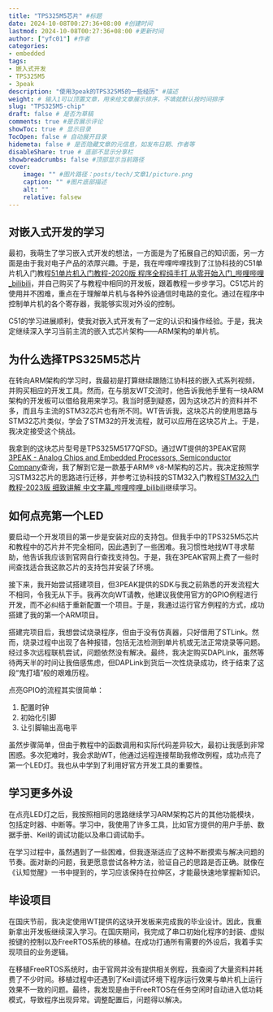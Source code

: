 ```yaml
---
title: "TPS325M5芯片" #标题
date: 2024-10-08T00:27:36+08:00 #创建时间
lastmod: 2024-10-08T00:27:36+08:00 #更新时间
author: ["yfc01"] #作者
categories: 
- embedded
tags: 
- 嵌入式开发
- TPS325M5
- 3peak
description: "使用3peak的TPS325M5的一些经历" #描述
weight: # 输入1可以顶置文章，用来给文章展示排序，不填就默认按时间排序
slug: "TPS325M5-chip"
draft: false # 是否为草稿
comments: true #是否展示评论
showToc: true # 显示目录
TocOpen: false # 自动展开目录
hidemeta: false # 是否隐藏文章的元信息，如发布日期、作者等
disableShare: true # 底部不显示分享栏
showbreadcrumbs: false #顶部显示当前路径
cover:
    image: "" #图片路径：posts/tech/文章1/picture.png
    caption: "" #图片底部描述
    alt: ""
    relative: falsew
---
```


## 对嵌入式开发的学习

最初，我萌生了学习嵌入式开发的想法，一方面是为了拓展自己的知识面，另一方面是由于我对电子产品的浓厚兴趣。于是，我在哔哩哔哩找到了江协科技的C51单片机入门教程[51单片机入门教程-2020版 程序全程纯手打 从零开始入门_哔哩哔哩_bilibili](https://www.bilibili.com/video/BV1Mb411e7re/)，并自己购买了与教程中相同的开发板，跟着教程一步步学习。C51芯片的使用并不困难，重点在于理解单片机与各种外设通信时电路的变化。通过在程序中控制单片机的各个寄存器，我能够实现对外设的控制。

C51的学习进展顺利，使我对嵌入式开发有了一定的认识和操作经验。于是，我决定继续深入学习当前主流的嵌入式芯片架构——ARM架构的单片机。

## 为什么选择TPS325M5芯片

在转向ARM架构的学习时，我最初是打算继续跟随江协科技的嵌入式系列视频，并购买相应的开发工具。然而，在与朋友WT交流时，他告诉我他手里有一块ARM架构的开发板可以借给我用来学习。我当时感到疑惑，因为这块芯片的资料并不多，而且与主流的STM32芯片也有所不同。WT告诉我，这块芯片的使用思路与STM32芯片类似，学会了STM32的开发流程，就可以应用在这块芯片上。于是，我决定接受这个挑战。

我拿到的这块芯片型号是TPS325M5177QFSD。通过WT提供的3PEAK官网[3PEAK - Analog Chips and Embedded Processors, Semiconductor Company](https://www.3peak.cn/)查询，我了解到它是一款基于ARM® v8-M架构的芯片。我决定按照学习STM32芯片的思路进行迁移，并参考江协科技的STM32入门教程[STM32入门教程-2023版 细致讲解 中文字幕_哔哩哔哩_bilibili](https://www.bilibili.com/video/BV1th411z7sn)继续学习。

## 如何点亮第一个LED

要启动一个开发项目的第一步是安装对应的支持包。但我手中的TPS325M5芯片和教程中的芯片并不完全相同，因此遇到了一些困难。我习惯性地找WT寻求帮助，他告诉我应该到官网自行查找支持包。于是，我在3PEAK官网上费了一些时间查找适合我这款芯片的支持包并安装了环境。

接下来，我开始尝试搭建项目，但3PEAK提供的SDK与我之前熟悉的开发流程大不相同，令我无从下手。我再次向WT请教，他建议我使用官方的GPIO例程进行开发，而不必纠结于重新配置一个项目。于是，我通过运行官方例程的方式，成功搭建了我的第一个ARM项目。

搭建完项目后，我想尝试烧录程序，但由于没有仿真器，只好借用了STLink。然而，烧录过程中出现了各种报错，包括无法检测到单片机或无法正常烧录等问题。经过多次远程联机尝试，问题依然没有解决。最终，我决定购买DAPLink，虽然等待两天半的时间让我倍感焦虑，但DAPLink到货后一次性烧录成功，终于结束了这段“鬼打墙”般的艰难历程。

点亮GPIO的流程其实很简单：

1. 配置时钟
2. 初始化引脚
3. 让引脚输出高电平

虽然步骤简单，但由于教程中的函数调用和实际代码差异较大，最初让我感到非常困惑。多次犯难时，我会求助WT，他通过远程连接帮助我修改例程，成功点亮了第一个LED灯。我也从中学到了利用好官方开发工具的重要性。

## 学习更多外设

在点亮LED灯之后，我按照相同的思路继续学习ARM架构芯片的其他功能模块，包括定时器、中断等。学习中，我使用了许多工具，比如官方提供的用户手册、数据手册、Keil的调试功能以及串口调试助手。

在学习过程中，虽然遇到了一些困难，但我逐渐适应了这种不断摸索与解决问题的节奏。面对新的问题，我更愿意尝试各种方法，验证自己的思路是否正确。就像在《认知觉醒》一书中提到的，学习应该保持在拉伸区，才能最快速地掌握新知识。

## 毕设项目

在国庆节前，我决定使用WT提供的这块开发板来完成我的毕业设计。因此，我重新拿出开发板继续深入学习。在国庆期间，我完成了串口初始化程序的封装、虚拟按键的控制以及FreeRTOS系统的移植。在成功打通所有需要的外设后，我着手实现项目的业务逻辑。

在移植FreeRTOS系统时，由于官网并没有提供相关例程，我查阅了大量资料并耗费了不少时间。移植过程中还遇到了Keil调试环境下程序运行效果与单片机上运行效果不一致的问题。最终，我发现是由于FreeRTOS在任务空闲时自动进入低功耗模式，导致程序出现异常。调整配置后，问题得以解决。

